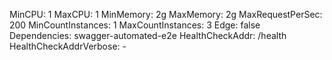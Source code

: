 MinCPU: 1
MaxCPU: 1
MinMemory: 2g
MaxMemory: 2g
MaxRequestPerSec: 200
MinCountInstances: 1
MaxCountInstances: 3
Edge: false
Dependencies: swagger-automated-e2e
HealthCheckAddr: /health
HealthCheckAddrVerbose: -